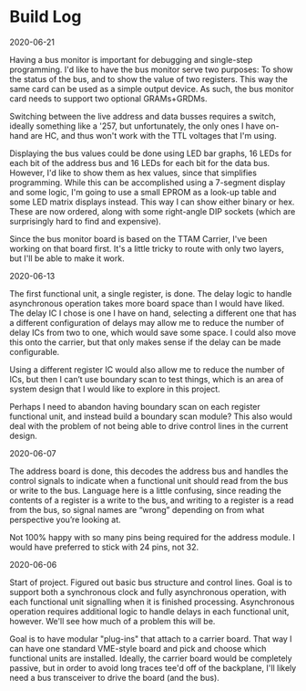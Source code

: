 Build Log
=========

2020-06-21

Having a bus monitor is important for debugging and single-step programming. I'd like to have the bus monitor serve two purposes: To show the status of the bus, and to show the value of two registers. This way the same card can be used as a simple output device. As such, the bus monitor card needs to support two optional GRAMs+GRDMs.

Switching between the live address and data busses requires a switch, ideally something like a '257, but unfortunately, the only ones I have on-hand are HC, and thus won't work with the TTL voltages that I'm using.

Displaying the bus values could be done using LED bar graphs, 16 LEDs for each bit of the address bus and 16 LEDs for each bit for the data bus. However, I'd like to show them as hex values, since that simplifies programming. While this can be accomplished using a 7-segment display and some logic, I'm going to use a small EPROM as a look-up table and some LED matrix displays instead. This way I can show either binary or hex. These are now ordered, along with some right-angle DIP sockets (which are surprisingly hard to find and expensive).

Since the bus monitor board is based on the TTAM Carrier, I've been working on that board first. It's a little tricky to route with only two layers, but I'll be able to make it work.

2020-06-13

The first functional unit, a single register, is done. The delay logic to handle asynchronous operation takes more board space than I would have liked. The delay IC I chose is one I have on hand, selecting a different one that has a different configuration of delays may allow me to reduce the number of delay ICs from two to one, which would save some space. I could also move this onto the carrier, but that only makes sense if the delay can be made configurable. 

Using a different register IC would also allow me to reduce the number of ICs, but then I can’t use boundary scan to test things, which is an area of system design that I would like to explore in this project.

Perhaps I need to abandon having boundary scan on each register functional unit, and instead build a boundary scan module? This also would deal with the problem of not being able to drive control lines in the current design.

2020-06-07

The address board is done, this decodes the address bus and handles the control signals to indicate when a functional unit should read from the bus or write to the bus. Language here is a little confusing, since reading the contents of a register is a write to the bus, and writing to a register is a read from the bus, so signal names are “wrong” depending on from what perspective you’re looking at.

Not 100% happy with so many pins being required for the address module. I would have preferred to stick with 24 pins, not 32.

2020-06-06

Start of project. Figured out basic bus structure and control lines. Goal is to support both a synchronous clock and fully asynchronous operation, with each functional unit signalling when it is finished processing. Asynchronous operation requires additional logic to handle delays in each functional unit, however. We'll see how much of a problem this will be.

Goal is to have modular "plug-ins" that attach to a carrier board. That way I can have one standard VME-style board and pick and choose which functional units are installed. Ideally, the carrier board would be completely passive, but in order to avoid long traces tee'd off of the backplane, I'll likely need a bus transceiver to drive the board (and the bus).